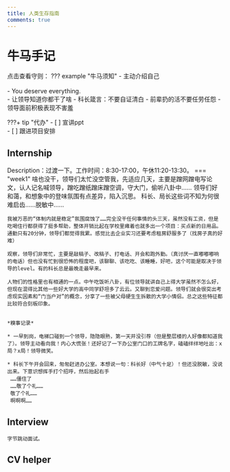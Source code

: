 ```yaml
---
title: 人类生存指南
comments: true
---
```


# 牛马手记

点击查看守则：
??? example "牛马须知"
    - 主动介绍自己<br>    
    - You deserve everything.  
    - 让领导知道你都干了啥
    - 科长箴言：不要自证清白
    - 前辈扔的活不要任劳任怨
    - 领导面前积极表现不害羞
    
???+ tip "代办"
    - [ ] 宣讲ppt<br>
    - [ ] 跟进项目安排<br>


## Internship 
Description：过渡一下。工作时间：8:30-17:00，午休11:20-13:30。
=== "week1"
    啥也没干，领导们太忙没空管我，先适应几天，主要是蹭网蹭电写论文，认人记名喊领导，蹭吃蹭纸蹭床蹭空调，守大门，偷听八卦中……
    领导们好和蔼，和想象中的登味氛围有点差异，陷入沉思。
    科长、局长这些词不知为何很难启齿……脱敏中……<br>

    我被万恶的“体制内就是稳定”氛围腐蚀了……完全没干任何事情的头三天，虽然没有工资，但是吃喝住行都获得了挺多帮助，整体开销比起在学校里瘫着也就多出一个项目：买点新的日用品。通勤只有20分钟，领导们都觉得我累。感觉比去企业实习还要考虑租房舒服多了（找房子真的好难）  
    
    观察，领导们非常忙，主要是敲稿子、改稿子、打电话、开会和跑外勤。（真讨厌一直嘟嘟嘟响的电话）但也没有忙到很恐怖的程度吧，该聊聊、该吃吃、该睡睡，好吧，这个可能是取决于领导的level。有的科长总是最晚走最早来。

    人物们的性格里也有相通的一点。中午吃饭听八卦，有位领导就讲自己上得大学虽然不怎么好，但现在混得比其他一些好大学的高中同学舒坦多了云云。又聊到恋爱问题。领导们就会很突出考虑现实因素和“门当户对”的概念，分享了一些被父母硬生生拆散的大学小情侣。总之这些特征都比较符合刻板印象。


    *糗事记录*

    * 一早到岗，电梯口碰到一个领导，隐隐眼熟，第一天并没引荐（但是整层楼的人好像都知道我了）。领导主动看向我！内心大慌张！还好记了一下办公室门口的工牌名字，磕磕绊绊地吐出：x局？x局！领导微笑。  
  
    * 科长下午开会回来，匆匆赶进办公室。本想说一句：科长好（中气十足）！但还没脱敏，没说出来。下意识想挥手打个招呼，然后抬起右手    
     ……僵住了   
     ……敬了个礼……    
     敬了个礼…… 
     啊啊啊……

## Interview
    字节跳动面试。

## CV helper